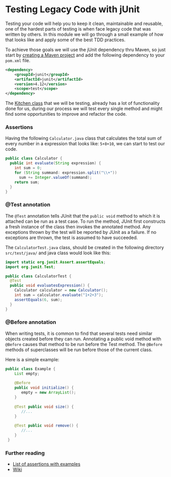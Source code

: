 # Testing Legacy Code with jUnit

Testing your code will help you to keep it clean, maintainable and reusable, one of the hardest parts of testing is when face legacy code that was written by others. In this module we will go through a small example of how that looks like and apply some of the best TDD practices.

To achieve those goals we will use the jUnit dependency thru Maven, so just start by [creating a Maven project](https://java.codeup.com/java-iii/deployment-and-dependencies/#creating-a-new-maven-project-with-intellij) and add the following dependency to your `pom.xml` file.

```xml
<dependency>
    <groupId>junit</groupId>
    <artifactId>junit</artifactId>
    <version>4.12</version>
    <scope>test</scope>
</dependency>
```

The [Kitchen class](/src/main/java/Kitchen.java) that we will be testing, already has a lot of functionality done for us, during our process we will test every single method and might find some opportunities to improve and refactor the code.

### Assertions

Having the following `Calculator.java` class that calculates the total sum of every number in a expression that looks like: `5+8+10`, we can start to test our code.

```java
public class Calculator {
  public int evaluate(String expression) {
    int sum = 0;
    for (String summand: expression.split("\\+"))
      sum += Integer.valueOf(summand);
    return sum;
  }
}
```

### @Test annotation

The `@Test` annotation tells JUnit that the `public void` method to which it is attached can be run as a test case. To run the method, JUnit first constructs a fresh instance of the class then invokes the annotated method. Any exceptions thrown by the test will be reported by JUnit as a failure. If no exceptions are thrown, the test is assumed to have succeeded.

The `CalculatorTest.java` class, should be created in the following directory `src/test/java/` and java class would look like this:

```java
import static org.junit.Assert.assertEquals;
import org.junit.Test;

public class CalculatorTest {
  @Test
  public void evaluatesExpression() {
    Calculator calculator = new Calculator();
    int sum = calculator.evaluate("1+2+3");
    assertEquals(6, sum);
  }
}
```

### @Before annotation

When writing tests, it is common to find that several tests need similar objects created before they can run. Annotating a public void method with `@Before` causes that method to be run before the Test method. The `@Before` methods of superclasses will be run before those of the current class.

Here is a simple example:

```java
public class Example {
    List empty;
    
    @Before 
    public void initialize() {
       empty = new ArrayList();
    }
    
    @Test public void size() {
       //...
    }
    
    @Test public void remove() {
       //...
    }
 }
```

### Further reading

- [List of assertions with examples](https://github.com/junit-team/junit4/wiki/Assertions)
- [Wiki](https://github.com/junit-team/junit4/wiki)
